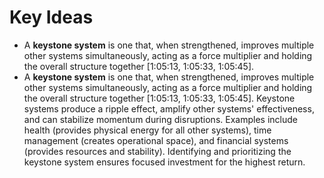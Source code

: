 # Key Ideas

- A **keystone system** is one that, when strengthened, improves multiple other systems simultaneously, acting as a force multiplier and holding the overall structure together [1:05:13, 1:05:33, 1:05:45].
- A **keystone system** is one that, when strengthened, improves multiple other systems simultaneously, acting as a force multiplier and holding the overall structure together [1:05:13, 1:05:33, 1:05:45]. Keystone systems produce a ripple effect, amplify other systems' effectiveness, and can stabilize momentum during disruptions. Examples include health (provides physical energy for all other systems), time management (creates operational space), and financial systems (provides resources and stability). Identifying and prioritizing the keystone system ensures focused investment for the highest return.
